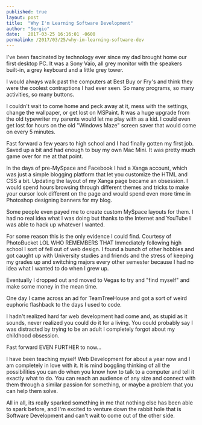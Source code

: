 ```yaml
---
published: true
layout: post
title:  "Why I'm Learning Software Development"
author: "Sergio"
date:   2017-03-25 16:16:01 -0600
permalink: /2017/03/25/why-im-learning-software-dev
---
```


I've been fascinated by technology ever since my dad brought home our first desktop PC. It was a Sony Vaio, all grey monitor with the speakers built-in, a grey keyboard and a little grey tower.

I would always walk past the computers at Best Buy or Fry's and think they were the coolest contraptions I had ever seen. So many programs, so many activities, so many buttons.



I couldn't wait to come home and peck away at it, mess with the settings, change the wallpaper, or get lost on MSPaint. It was a huge upgrade from the old typewriter my parents would let me play with as a kid. I could even get lost for hours on the old "Windows Maze" screen saver that would come on every 5 minutes.

Fast forward a few years to high school and I had finally gotten my first job. Saved up a bit and had enough to buy my own Mac Mini. It was pretty much game over for me at that point.

In the days of pre-MySpace and Facebook I had a Xanga account, which was just a simple blogging platform that let you customize the HTML and CSS a bit. Updating the layout of my Xanga page became an obsession. I would spend hours browsing through different themes and tricks to make your cursor look different on the page and would spend even more time in Photoshop designing banners for my blog.

Some people even payed me to create custom MySpace layouts for them. I had no real idea what I was doing but thanks to the Internet and YouTube I was able to hack up whatever I wanted.


For some reason this is the only evidence I could find. Courtesy of PhotoBucket LOL WHO REMEMBERS THAT
Immediately following high school I sort of fell out of web design. I found a bunch of other hobbies and got caught up with University studies and friends and the stress of keeping my grades up and switching majors every other semester because I had no idea what I wanted to do when I grew up.

Eventually I dropped out and moved to Vegas to try and "find myself" and make some money in the mean time.

One day I came across an ad for TeamTreeHouse and got a sort of weird euphoric flashback to the days I used to code.



I hadn't realized hard far web development had come and, as stupid as it sounds, never realized you could do it for a living. You could probably say I was distracted by trying to be an adult I completely forgot about my childhood obsession.

Fast forward EVEN FURTHER to now...



I have been teaching myself Web Development for about a year now and I am completely in love with it. It is mind boggling thinking of all the possibilities you can do when you know how to talk to a computer and tell it exactly what to do. You can reach an audience of any size and connect with them through a similar passion for something, or maybe a problem that you can help them solve.

All in all, its really sparked something in me that nothing else has been able to spark before, and I'm excited to venture down the rabbit hole that is Software Development and can't wait to come out of the other side.
